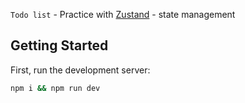 `Todo list` - Practice with [Zustand](https://github.com/pmndrs/zustand) - state management

## Getting Started

First, run the development server:

```bash
npm i && npm run dev
```
